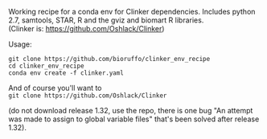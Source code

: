 Working recipe for a conda env for Clinker dependencies. Includes python 2.7, samtools, STAR, R and the gviz and biomart R libraries.  
(Clinker is: https://github.com/Oshlack/Clinker)

Usage:  
```
git clone https://github.com/bioruffo/clinker_env_recipe
cd clinker_env_recipe
conda env create -f clinker.yaml
```

And of course you'll want to  
`git clone https://github.com/Oshlack/Clinker`  

(do not download release 1.32, use the repo, there is one bug "An attempt was made to assign to global variable files" that's been solved after release 1.32).
